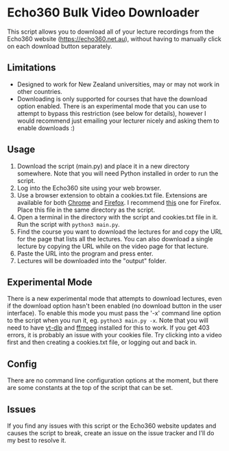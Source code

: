 # Echo360 Bulk Video Downloader

This script allows you to download all of your lecture recordings
from the Echo360 website (https://echo360.net.au), without having
to manually click on each download button separately.

## Limitations

- Designed to work for New Zealand universities, may or may not work
in other countries.
- Downloading is only supported for courses that have the download
option enabled. There is an experimental mode that you can use to
attempt to bypass this restriction (see below for details), however
I would recommend just emailing your lecturer nicely and asking them
to enable downloads :)

## Usage

1. Download the script (main.py) and place it in a new directory somewhere.
Note that you will need Python installed in order to run the script.
2. Log into the Echo360 site using your web browser.
3. Use a browser extension to obtain a cookies.txt file.
Extensions are available for both
[Chrome](https://chrome.google.com/webstore/search/cookies.txt) and
[Firefox](https://addons.mozilla.org/en-US/firefox/search/?q=cookies.txt).
I recommend [this](https://addons.mozilla.org/en-US/firefox/addon/cookies-txt/)
one for Firefox. Place this file in the same directory as the script.
4. Open a terminal in the directory with the script and cookies.txt file in
it. Run the script with `python3 main.py`.
5. Find the course you want to download the lectures for and copy the URL
for the page that lists all the lectures. You can also download a single
lecture by copying the URL while on the video page for that lecture.
7. Paste the URL into the program and press enter.
8. Lectures will be downloaded into the "output" folder.

## Experimental Mode

There is a new experimental mode that attempts to download lectures,
even if the download option hasn't been enabled (no download button
in the user interface). To enable this mode you must pass the '-x'
command line option to the script when you run it, eg. `python3 main.py -x`.
Note that you will need to have [yt-dlp](https://github.com/yt-dlp/yt-dlp)
and [ffmpeg](https://ffmpeg.org/) installed for this to work. If you get
403 errors, it is probably an issue with your cookies file. Try clicking
into a video first and then creating a cookies.txt file, or logging out
and back in.

## Config

There are no command line configuration options at the moment, but
there are some constants at the top of the script that can be set.

## Issues

If you find any issues with this script or the Echo360 website updates
and causes the script to break, create an issue on the issue tracker
and I'll do my best to resolve it.

